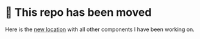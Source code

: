 # 🚧 This repo has been moved

Here is the [new location](https://github.com/joshuawootonn/react-components-from-scratch/tree/main/components/treeview) with all other components I have been working on.
